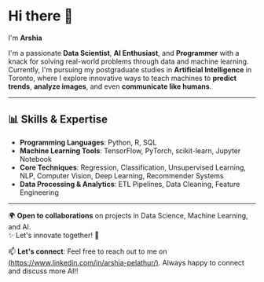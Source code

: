 # Hi there 👋  
I'm **Arshia**  

I'm a passionate **Data Scientist**, **AI Enthusiast**, and **Programmer** with a knack for solving real-world problems through data and machine learning.  
Currently, I'm pursuing my postgraduate studies in **Artificial Intelligence** in Toronto, where I explore innovative ways to teach machines to **predict trends**, **analyze images**, and even **communicate like humans**.  

---

## 📊 Skills & Expertise  

- **Programming Languages**: Python, R, SQL  
- **Machine Learning Tools**: TensorFlow, PyTorch, scikit-learn, Jupyter Notebook  
- **Core Techniques**: Regression, Classification, Unsupervised Learning, NLP, Computer Vision, Deep Learning, Recommender Systems  
- **Data Processing & Analytics**: ETL Pipelines, Data Cleaning, Feature Engineering  

---

🌍 **Open to collaborations** on projects in Data Science, Machine Learning, and AI.  
✨ Let's innovate together! 🚀  

📫 **Let's connect**: Feel free to reach out to me on [(https://www.linkedin.com/in/arshia-pelathur/)](#). Always happy to connect and discuss more AI!!
